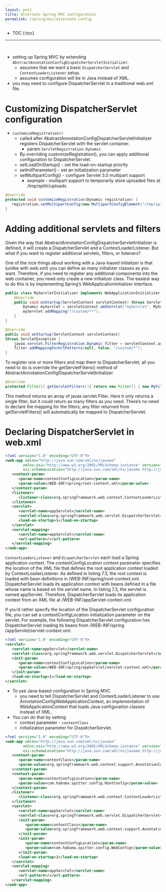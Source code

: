 ```yaml
---
layout: post
title: Alternate Spring MVC configuration
permalink: /spring/mvc/alternate-config
---
```


- TOC
{:toc}

<hr><br>

- setting up Spring MVC by extending `AbstractAnnotationConfigDispatcherServletInitializer`.
  - assumes that we want a basic `DispatcherServlet` and `ContextLoaderListener` setup.
  - assumes configuration will be in Java instead of XML. 
- you may need to configure DispatcherServlet in a traditional web.xml file.

# Customizing DispatcherServlet configuration

- `customizeRegistration()`
  - called after AbstractAnnotationConfigDispatcherServletInitializer registers DispatcherServlet with the servlet container.
    - param `ServletRegistration.Dynamic`
  - By overriding customizeRegistration(), you can apply additional configuration to DispatcherServlet.
  - setLoadOnStartup() - set the load-on-startup priority
  - setInitParameter() - set an initialization parameter
  - setMultipartConfig() - configure Servlet 3.0 multipart support
    - example - multipart support to temporarily store uploaded files at /tmp/spittr/uploads.

```java
@Override
protected void customizeRegistration(Dynamic registration) {
   registration.setMultipartConfig(new MultipartConfigElement("/tmp/spittr/uploads"));
}
```

# Adding additional servlets and filters

Given the way that AbstractAnnotationConfigDispatcherServletInitializer is defined, it will create a DispatcherServlet and a ContextLoaderListener. But what if you want to register additional servlets, filters, or listeners?

One of the nice things about working with a Java-based initializer is that (unlike with web.xml) you can define as many initializer classes as you want. Therefore, if you need to register any additional components into the web container, you need only create a new initializer class. The easiest way to do this is by implementing Spring’s WebApplicationInitializer interface.

```java
public class MyServletInitializer implements WebApplicationInitializer {
    @Override
    public void onStartup(ServletContext servletContext) throws ServletException {
        Dynamic myServlet = servletContext.addServlet("myServlet", MyServlet.class);
        myServlet.addMapping("/custom/**");
    }
}

@Override
public void onStartup(ServletContext servletContext)
throws ServletException {
    javax.servlet.FilterRegistration.Dynamic filter = servletContext.addFilter("myFilter", MyFilter.class);
    filter.addMappingForUrlPatterns(null, false, "/custom/*");
}
```
To register one or more filters and map them to DispatcherServlet, all you need to do is override the getServletFilters() method of AbstractAnnotationConfigDispatcherServletInitializer.
```java
@Override
protected Filter[] getServletFilters(){ return new Filter[] { new MyFilter() }; }
```
This method returns an array of javax.servlet.Filter. Here it only returns a single filter, but it could return as many filters as you need. There’s no need to declare the mapping for the filters; any filter returned from getServletFilters() will automatically be mapped to DispatcherServlet.

# Declaring DispatcherServlet in web.xml
```xml
<?xml version="1.0" encoding="UTF-8"?>
<web-app xmlns="http://java.sun.com/xml/ns/javaee"
        xmlns:xsi="http://www.w3.org/2001/XMLSchema-instance" version="2.5"
        xsi:schemaLocation="http://java.sun.com/xml/ns/javaee http://java.sun.com/xml/ns/javaee/web-app_2_5.xsd">
   <context-param>
      <param-name>contextConfigLocation</param-name>
      <param-value>/WEB-INF/spring/root-context.xml</param-value>
   </context-param>
   <listener>
      <listener-class>org.springframework.web.context.ContextLoaderListener</listener-class>
   </listener>
   <servlet>
      <servlet-name>appServlet</servlet-name>
      <servlet-class>org.springframework.web.servlet.DispatcherServlet</servlet-class>
      <load-on-startup>1</load-on-startup>
   </servlet>
   <servlet-mapping>
      <servlet-name>appServlet</servlet-name>
      <url-pattern>/</url-pattern>
   </servlet-mapping>
</web-app>
```
`ContextLoaderListener` and `DispatcherServlet` each load a Spring application context. The contextConfigLocation context parameter specifies the location of the XML file that defines the root application context loaded by ContextLoaderListener. As defined in listing 7.3, the root context is loaded with bean definitions in /WEB-INF/spring/root-context.xml. DispatcherServlet loads its application context with beans defined in a file whose name is based on the servlet name. In listing 7.3, the servlet is named appServlet. Therefore, DispatcherServlet loads its application context from an XML file at /WEB-INF/appServlet-context.xml.

If you’d rather specify the location of the DispatcherServlet configuration file, you can set a contextConfigLocation initialization parameter on the servlet. For example, the following DispatcherServlet configuration has DispatcherServlet loading its beans from /WEB-INF/spring /appServlet/servlet-context.xml:
```xml
<?xml version="1.0" encoding="UTF-8"?>
<servlet>
   <servlet-name>appServlet</servlet-name>
   <servlet-class>org.springframework.web.servlet.DispatcherServlet</servlet-class>
   <init-param>
      <param-name>contextConfigLocation</param-name>
      <param-value>/WEB-INF/spring/appServlet/servlet-context.xml</param-value>
   </init-param>
   <load-on-startup>1</load-on-startup>
</servlet>
```

- To use Java-based configuration in Spring MVC
  - you need to tell DispatcherServlet and ContextLoaderListener to use AnnotationConfigWebApplicationContext, an implementation of WebApplicationContext that loads Java configuration classes instead of XML.
- You can do that by setting
  - context parameter - `contextClass` 
  - initialization parameter for DispatcherServlet.

```xml
<?xml version="1.0" encoding="UTF-8"?>
<web-app xmlns="http://java.sun.com/xml/ns/javaee"
        xmlns:xsi="http://www.w3.org/2001/XMLSchema-instance" version="2.5"
        xsi:schemaLocation="http://java.sun.com/xml/ns/javaee http://java.sun.com/xml/ns/javaee/web-app_2_5.xsd">
   <context-param>
      <param-name>contextClass</param-name>
      <param-value>org.springframework.web.context.support.AnnotationConfigWebApplicationContext</param-value>
   </context-param>
   <context-param>
      <param-name>contextConfigLocation</param-name>
      <param-value>com.habuma.spitter.config.RootConfig</param-value>
   </context-param>
   <listener>
      <listener-class>org.springframework.web.context.ContextLoaderListener</listener-class>
   </listener>
   <servlet>
      <servlet-name>appServlet</servlet-name>
      <servlet-class>org.springframework.web.servlet.DispatcherServlet</servlet-class>
      <init-param>
         <param-name>contextClass</param-name>
         <param-value>org.springframework.web.context.support.AnnotationConfigWebApplicationContext</param-value>
      </init-param>
      <init-param>
         <param-name>contextConfigLocation</param-name>
         <param-value>com.habuma.spitter.config.WebConfig</param-value>
      </init-param>
      <load-on-startup>1</load-on-startup>
   </servlet>
   <servlet-mapping>
      <servlet-name>appServlet</servlet-name>
      <url-pattern>/</url-pattern>
   </servlet-mapping>
</web-app>
```
